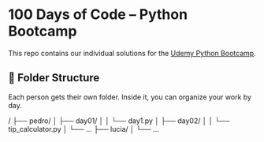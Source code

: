 # 100 Days of Code – Python Bootcamp

This repo contains our individual solutions for the [Udemy Python Bootcamp](https://www.udemy.com/course/100-days-of-code/).

## 📁 Folder Structure

Each person gets their own folder. Inside it, you can organize your work by day.

/
├── pedro/
│ ├── day01/
│ │ └── day1.py
│ ├── day02/
│ │ └── tip_calculator.py
│ └── ...
├── lucia/
│ └── ...


